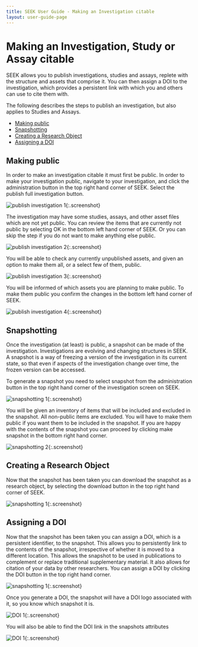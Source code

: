 ```yaml
---
title: SEEK User Guide - Making an Investigation citable
layout: user-guide-page
---
```


# Making an Investigation, Study or Assay citable
SEEK allows you to publish investigations, studies and assays, replete with the structure and assets that comprise it. You can then assign a DOI to the investigation, which provides a persistent link with which you and others can use to cite them with. 

The following describes the steps to publish an investigation, but also applies to Studies and Assays.

* [Making public](#making-public)
* [Snapshotting](#snapshotting)
* [Creating a Research Object](#creating-a-research-object)
* [Assigning a DOI](#assigning-a-doi)

## Making public
In order to make an investigation citable it must first be public. In order to make your investigation public, navigate to your investigation, and click the administration button in the top right hand corner of SEEK. Select the publish full investigation button.

![publish investigation 1](/images/user-guide/publish_investigation_1.png){:.screenshot}

The investigation may have some studies, assays, and other asset files which are not yet public. You can review the items that are currently not public by selecting OK in the bottom left hand corner of SEEK. Or you can skip the step if you do not want to make anything else public.

![publish investigation 2](/images/user-guide/publish_investigation_2.png){:.screenshot}

You will be able to check any currently unpublished assets, and given an option to make them all, or a select few of them, public.

![publish investigation 3](/images/user-guide/publish_investigation_3.png){:.screenshot}

You will be informed of which assets you are planning to make public. To make them public you confirm the changes in the bottom left hand corner of SEEK.

![publish investigation 4](/images/user-guide/publish_investigation_4.png){:.screenshot}

## Snapshotting
Once the investigation (at least) is public, a snapshot can be made of the investigation. Investigations are evolving and changing structures in SEEK. A snapshot is a way of freezing a version of the investigation in its current state, so that even if aspects of the investigation change over time, the frozen version can be accessed.

To generate a snapshot you need to select snapshot from the administration button in the top right hand corner of the investigation screen on SEEK.

![snapshotting 1](/images/user-guide/snapshotting_1.png){:.screenshot}

You will be given an inventory of items that will be included and excluded in the snapshot. All non-public items are excluded. You will have to make them public if you want them to be included in the snapshot. If you are happy with the contents of the snapshot you can proceed by clicking make snapshot in the bottom right hand corner.

![snapshotting 2](/images/user-guide/snapshotting_2.png){:.screenshot}

## Creating a Research Object
Now that the snapshot has been taken you can download the snapshot as a research object, by selecting the download button in the top right hand corner of SEEK.

![snapshotting 1](/images/user-guide/snapshotting_1.png){:.screenshot}

## Assigning a DOI
Now that the snapshot has been taken you can assign a DOI, which is a persistent identifier, to the snapshot. This allows you to persistently link to the contents of the snapshot, irrespective of whether it is moved to a different location. This allows the snapshot to be used in publications to complement or replace traditional supplementary material. It also allows for citation of your data by other researchers. You can assign a DOI by clicking the DOI button in the top right hand corner.

![snapshotting 1](/images/user-guide/snapshotting_1.png){:.screenshot}

Once you generate a DOI, the snapshot will have a DOI logo associated with it, so you know which snapshot it is.

![DOI 1](/images/user-guide/DOI_1.png){:.screenshot}

You will also be able to find the DOI link in the snapshots attributes

![DOI 1](/images/user-guide/DOI_2.png){:.screenshot}